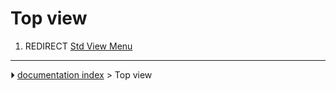 # Top view
1.  REDIRECT [Std View Menu](Std_View_Menu.md)



---
⏵ [documentation index](../README.md) > Top view
